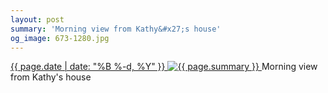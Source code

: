 ```yaml
---
layout: post
summary: 'Morning view from Kathy&#x27;s house'
og_image: 673-1280.jpg
---
```


<p>
 <time>
  <a href="/673">
   {{ page.date | date: "%B %-d, %Y" }}
  </a>
 </time>
 <a href="/673">
  <img alt="{{ page.summary }}" data-taken="8/26/2017" sizes="(min-width: 700px) 50vw, calc(100vw - 2rem)" src="{{ site.assets_url }}/673-640.jpg" srcset="{{ site.assets_url }}/673-320.jpg 320w, {{ site.assets_url }}/673-640.jpg 640w, {{ site.assets_url }}/673-960.jpg 960w, {{ site.assets_url }}/673-1280.jpg 1280w"/>
 </a>
 <span>
  Morning view from Kathy's house
 </span>
</p>
